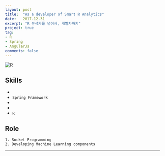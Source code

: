 ```yaml
---
layout: post
title:  "As a developer of Smart R Analytics"
date:   2017-12-31
excerpt: "R 분석가를 넘어서, 개발자까지"
project: true
tag:
- R 
- Spring
- AngularJs
comments: false
---
```


![R](https://t1.daumcdn.net/cfile/tistory/21128D4356F9C8CB1B)
    
      
## Skills 
* <i class="devicon-java-plain" style="font-size:30px;"></i>
* `Spring Framework`
* <i class="devicon-angularjs-plain-wordmark" style="font-size:50px;"></i>
* <i class="devicon-python-plain" style="font-size:50px;"></i>
* `R`    
     

## Role
```
1. Socket Programming
2. Developing Machine Learning components 
```

---

